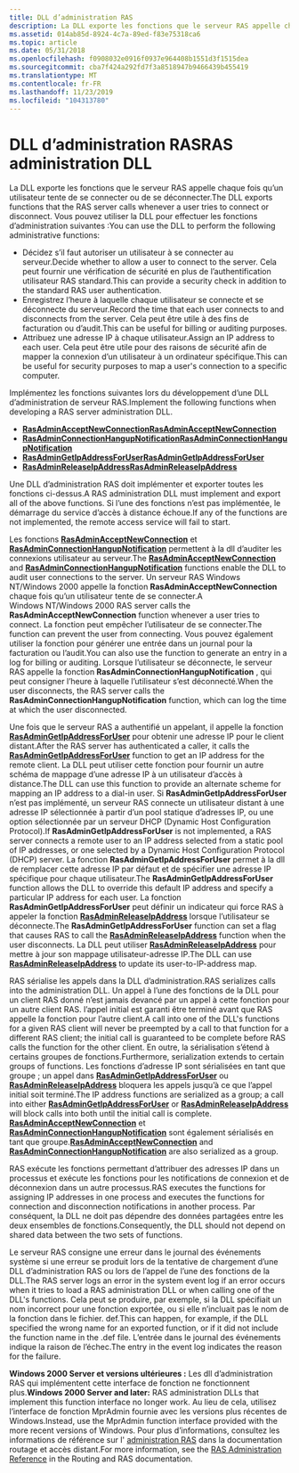 ```yaml
---
title: DLL d’administration RAS
description: La DLL exporte les fonctions que le serveur RAS appelle chaque fois qu’un utilisateur tente de se connecter ou de se déconnecter.
ms.assetid: 014ab85d-8924-4c7a-89ed-f83e75318ca6
ms.topic: article
ms.date: 05/31/2018
ms.openlocfilehash: f0908032e0916f0937e964408b1551d3f1515dea
ms.sourcegitcommit: cba7f424a292fd7f3a8518947b9466439b455419
ms.translationtype: MT
ms.contentlocale: fr-FR
ms.lasthandoff: 11/23/2019
ms.locfileid: "104313780"
---
```

# <a name="ras-administration-dll"></a><span data-ttu-id="9bfd3-103">DLL d’administration RAS</span><span class="sxs-lookup"><span data-stu-id="9bfd3-103">RAS administration DLL</span></span>

<span data-ttu-id="9bfd3-104">La DLL exporte les fonctions que le serveur RAS appelle chaque fois qu’un utilisateur tente de se connecter ou de se déconnecter.</span><span class="sxs-lookup"><span data-stu-id="9bfd3-104">The DLL exports functions that the RAS server calls whenever a user tries to connect or disconnect.</span></span> <span data-ttu-id="9bfd3-105">Vous pouvez utiliser la DLL pour effectuer les fonctions d’administration suivantes :</span><span class="sxs-lookup"><span data-stu-id="9bfd3-105">You can use the DLL to perform the following administrative functions:</span></span>

-   <span data-ttu-id="9bfd3-106">Décidez s’il faut autoriser un utilisateur à se connecter au serveur.</span><span class="sxs-lookup"><span data-stu-id="9bfd3-106">Decide whether to allow a user to connect to the server.</span></span> <span data-ttu-id="9bfd3-107">Cela peut fournir une vérification de sécurité en plus de l’authentification utilisateur RAS standard.</span><span class="sxs-lookup"><span data-stu-id="9bfd3-107">This can provide a security check in addition to the standard RAS user authentication.</span></span>
-   <span data-ttu-id="9bfd3-108">Enregistrez l’heure à laquelle chaque utilisateur se connecte et se déconnecte du serveur.</span><span class="sxs-lookup"><span data-stu-id="9bfd3-108">Record the time that each user connects to and disconnects from the server.</span></span> <span data-ttu-id="9bfd3-109">Cela peut être utile à des fins de facturation ou d’audit.</span><span class="sxs-lookup"><span data-stu-id="9bfd3-109">This can be useful for billing or auditing purposes.</span></span>
-   <span data-ttu-id="9bfd3-110">Attribuez une adresse IP à chaque utilisateur.</span><span class="sxs-lookup"><span data-stu-id="9bfd3-110">Assign an IP address to each user.</span></span> <span data-ttu-id="9bfd3-111">Cela peut être utile pour des raisons de sécurité afin de mapper la connexion d’un utilisateur à un ordinateur spécifique.</span><span class="sxs-lookup"><span data-stu-id="9bfd3-111">This can be useful for security purposes to map a user's connection to a specific computer.</span></span>

<span data-ttu-id="9bfd3-112">Implémentez les fonctions suivantes lors du développement d’une DLL d’administration de serveur RAS.</span><span class="sxs-lookup"><span data-stu-id="9bfd3-112">Implement the following functions when developing a RAS server administration DLL.</span></span>

-   [<span data-ttu-id="9bfd3-113">**RasAdminAcceptNewConnection**</span><span class="sxs-lookup"><span data-stu-id="9bfd3-113">**RasAdminAcceptNewConnection**</span></span>](rasadminacceptnewconnection.md)
-   [<span data-ttu-id="9bfd3-114">**RasAdminConnectionHangupNotification**</span><span class="sxs-lookup"><span data-stu-id="9bfd3-114">**RasAdminConnectionHangupNotification**</span></span>](rasadminconnectionhangupnotification.md)
-   [<span data-ttu-id="9bfd3-115">**RasAdminGetIpAddressForUser**</span><span class="sxs-lookup"><span data-stu-id="9bfd3-115">**RasAdminGetIpAddressForUser**</span></span>](rasadmingetipaddressforuser.md)
-   [<span data-ttu-id="9bfd3-116">**RasAdminReleaseIpAddress**</span><span class="sxs-lookup"><span data-stu-id="9bfd3-116">**RasAdminReleaseIpAddress**</span></span>](rasadminreleaseipaddress.md)

<span data-ttu-id="9bfd3-117">Une DLL d’administration RAS doit implémenter et exporter toutes les fonctions ci-dessus.</span><span class="sxs-lookup"><span data-stu-id="9bfd3-117">A RAS administration DLL must implement and export all of the above functions.</span></span> <span data-ttu-id="9bfd3-118">Si l’une des fonctions n’est pas implémentée, le démarrage du service d’accès à distance échoue.</span><span class="sxs-lookup"><span data-stu-id="9bfd3-118">If any of the functions are not implemented, the remote access service will fail to start.</span></span>

<span data-ttu-id="9bfd3-119">Les fonctions [**RasAdminAcceptNewConnection**](rasadminacceptnewconnection.md) et [**RasAdminConnectionHangupNotification**](rasadminconnectionhangupnotification.md) permettent à la dll d’auditer les connexions utilisateur au serveur.</span><span class="sxs-lookup"><span data-stu-id="9bfd3-119">The [**RasAdminAcceptNewConnection**](rasadminacceptnewconnection.md) and [**RasAdminConnectionHangupNotification**](rasadminconnectionhangupnotification.md) functions enable the DLL to audit user connections to the server.</span></span> <span data-ttu-id="9bfd3-120">Un serveur RAS Windows NT/Windows 2000 appelle la fonction **RasAdminAcceptNewConnection** chaque fois qu’un utilisateur tente de se connecter.</span><span class="sxs-lookup"><span data-stu-id="9bfd3-120">A Windows NT/Windows 2000 RAS server calls the **RasAdminAcceptNewConnection** function whenever a user tries to connect.</span></span> <span data-ttu-id="9bfd3-121">La fonction peut empêcher l’utilisateur de se connecter.</span><span class="sxs-lookup"><span data-stu-id="9bfd3-121">The function can prevent the user from connecting.</span></span> <span data-ttu-id="9bfd3-122">Vous pouvez également utiliser la fonction pour générer une entrée dans un journal pour la facturation ou l’audit.</span><span class="sxs-lookup"><span data-stu-id="9bfd3-122">You can also use the function to generate an entry in a log for billing or auditing.</span></span> <span data-ttu-id="9bfd3-123">Lorsque l’utilisateur se déconnecte, le serveur RAS appelle la fonction **RasAdminConnectionHangupNotification** , qui peut consigner l’heure à laquelle l’utilisateur s’est déconnecté.</span><span class="sxs-lookup"><span data-stu-id="9bfd3-123">When the user disconnects, the RAS server calls the **RasAdminConnectionHangupNotification** function, which can log the time at which the user disconnected.</span></span>

<span data-ttu-id="9bfd3-124">Une fois que le serveur RAS a authentifié un appelant, il appelle la fonction [**RasAdminGetIpAddressForUser**](rasadmingetipaddressforuser.md) pour obtenir une adresse IP pour le client distant.</span><span class="sxs-lookup"><span data-stu-id="9bfd3-124">After the RAS server has authenticated a caller, it calls the [**RasAdminGetIpAddressForUser**](rasadmingetipaddressforuser.md) function to get an IP address for the remote client.</span></span> <span data-ttu-id="9bfd3-125">La DLL peut utiliser cette fonction pour fournir un autre schéma de mappage d’une adresse IP à un utilisateur d’accès à distance.</span><span class="sxs-lookup"><span data-stu-id="9bfd3-125">The DLL can use this function to provide an alternate scheme for mapping an IP address to a dial-in user.</span></span> <span data-ttu-id="9bfd3-126">Si **RasAdminGetIpAddressForUser** n’est pas implémenté, un serveur RAS connecte un utilisateur distant à une adresse IP sélectionnée à partir d’un pool statique d’adresses IP, ou une option sélectionnée par un serveur DHCP (Dynamic Host Configuration Protocol).</span><span class="sxs-lookup"><span data-stu-id="9bfd3-126">If **RasAdminGetIpAddressForUser** is not implemented, a RAS server connects a remote user to an IP address selected from a static pool of IP addresses, or one selected by a Dynamic Host Configuration Protocol (DHCP) server.</span></span> <span data-ttu-id="9bfd3-127">La fonction **RasAdminGetIpAddressForUser** permet à la dll de remplacer cette adresse IP par défaut et de spécifier une adresse IP spécifique pour chaque utilisateur.</span><span class="sxs-lookup"><span data-stu-id="9bfd3-127">The **RasAdminGetIpAddressForUser** function allows the DLL to override this default IP address and specify a particular IP address for each user.</span></span> <span data-ttu-id="9bfd3-128">La fonction **RasAdminGetIpAddressForUser** peut définir un indicateur qui force RAS à appeler la fonction [**RasAdminReleaseIpAddress**](rasadminreleaseipaddress.md) lorsque l’utilisateur se déconnecte.</span><span class="sxs-lookup"><span data-stu-id="9bfd3-128">The **RasAdminGetIpAddressForUser** function can set a flag that causes RAS to call the [**RasAdminReleaseIpAddress**](rasadminreleaseipaddress.md) function when the user disconnects.</span></span> <span data-ttu-id="9bfd3-129">La DLL peut utiliser [**RasAdminReleaseIpAddress**](rasadminreleaseipaddress.md) pour mettre à jour son mappage utilisateur-adresse IP.</span><span class="sxs-lookup"><span data-stu-id="9bfd3-129">The DLL can use [**RasAdminReleaseIpAddress**](rasadminreleaseipaddress.md) to update its user-to-IP-address map.</span></span>

<span data-ttu-id="9bfd3-130">RAS sérialise les appels dans la DLL d’administration.</span><span class="sxs-lookup"><span data-stu-id="9bfd3-130">RAS serializes calls into the administration DLL.</span></span> <span data-ttu-id="9bfd3-131">Un appel à l’une des fonctions de la DLL pour un client RAS donné n’est jamais devancé par un appel à cette fonction pour un autre client RAS. l’appel initial est garanti être terminé avant que RAS appelle la fonction pour l’autre client.</span><span class="sxs-lookup"><span data-stu-id="9bfd3-131">A call into one of the DLL's functions for a given RAS client will never be preempted by a call to that function for a different RAS client; the initial call is guaranteed to be complete before RAS calls the function for the other client.</span></span> <span data-ttu-id="9bfd3-132">En outre, la sérialisation s’étend à certains groupes de fonctions.</span><span class="sxs-lookup"><span data-stu-id="9bfd3-132">Furthermore, serialization extends to certain groups of functions.</span></span> <span data-ttu-id="9bfd3-133">Les fonctions d’adresse IP sont sérialisées en tant que groupe ; un appel dans [**RasAdminGetIpAddressForUser**](rasadmingetipaddressforuser.md) ou [**RasAdminReleaseIpAddress**](rasadminreleaseipaddress.md) bloquera les appels jusqu’à ce que l’appel initial soit terminé.</span><span class="sxs-lookup"><span data-stu-id="9bfd3-133">The IP address functions are serialized as a group; a call into either [**RasAdminGetIpAddressForUser**](rasadmingetipaddressforuser.md) or [**RasAdminReleaseIpAddress**](rasadminreleaseipaddress.md) will block calls into both until the initial call is complete.</span></span> <span data-ttu-id="9bfd3-134">[**RasAdminAcceptNewConnection**](rasadminacceptnewconnection.md) et [**RasAdminConnectionHangupNotification**](rasadminconnectionhangupnotification.md) sont également sérialisés en tant que groupe.</span><span class="sxs-lookup"><span data-stu-id="9bfd3-134">[**RasAdminAcceptNewConnection**](rasadminacceptnewconnection.md) and [**RasAdminConnectionHangupNotification**](rasadminconnectionhangupnotification.md) are also serialized as a group.</span></span>

<span data-ttu-id="9bfd3-135">RAS exécute les fonctions permettant d’attribuer des adresses IP dans un processus et exécute les fonctions pour les notifications de connexion et de déconnexion dans un autre processus.</span><span class="sxs-lookup"><span data-stu-id="9bfd3-135">RAS executes the functions for assigning IP addresses in one process and executes the functions for connection and disconnection notifications in another process.</span></span> <span data-ttu-id="9bfd3-136">Par conséquent, la DLL ne doit pas dépendre des données partagées entre les deux ensembles de fonctions.</span><span class="sxs-lookup"><span data-stu-id="9bfd3-136">Consequently, the DLL should not depend on shared data between the two sets of functions.</span></span>

<span data-ttu-id="9bfd3-137">Le serveur RAS consigne une erreur dans le journal des événements système si une erreur se produit lors de la tentative de chargement d’une DLL d’administration RAS ou lors de l’appel de l’une des fonctions de la DLL.</span><span class="sxs-lookup"><span data-stu-id="9bfd3-137">The RAS server logs an error in the system event log if an error occurs when it tries to load a RAS administration DLL or when calling one of the DLL's functions.</span></span> <span data-ttu-id="9bfd3-138">Cela peut se produire, par exemple, si la DLL spécifiait un nom incorrect pour une fonction exportée, ou si elle n’incluait pas le nom de la fonction dans le fichier. def.</span><span class="sxs-lookup"><span data-stu-id="9bfd3-138">This can happen, for example, if the DLL specified the wrong name for an exported function, or if it did not include the function name in the .def file.</span></span> <span data-ttu-id="9bfd3-139">L’entrée dans le journal des événements indique la raison de l’échec.</span><span class="sxs-lookup"><span data-stu-id="9bfd3-139">The entry in the event log indicates the reason for the failure.</span></span>

<span data-ttu-id="9bfd3-140">**Windows 2000 Server et versions ultérieures :** Les dll d’administration RAS qui implémentent cette interface de fonction ne fonctionnent plus.</span><span class="sxs-lookup"><span data-stu-id="9bfd3-140">**Windows 2000 Server and later:** RAS administration DLLs that implement this function interface no longer work.</span></span> <span data-ttu-id="9bfd3-141">Au lieu de cela, utilisez l’interface de fonction MprAdmin fournie avec les versions plus récentes de Windows.</span><span class="sxs-lookup"><span data-stu-id="9bfd3-141">Instead, use the MprAdmin function interface provided with the more recent versions of Windows.</span></span> <span data-ttu-id="9bfd3-142">Pour plus d’informations, consultez les informations de référence sur l' [administration RAS](remote-access-service-administration-reference.md) dans la documentation routage et accès distant.</span><span class="sxs-lookup"><span data-stu-id="9bfd3-142">For more information, see the [RAS Administration Reference](remote-access-service-administration-reference.md) in the Routing and RAS documentation.</span></span>

 

 




